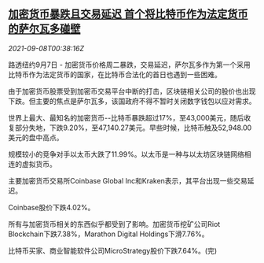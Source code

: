 <!--1631062863000-->
[加密货币暴跌且交易延迟 首个将比特币作为法定货币的萨尔瓦多碰壁](https://cn.reuters.com/article/cryptocurrency-plunge-0907-tues-idCNKBS2G400Z)
------

<div><i>2021-09-08T00:38:16Z</i></div><p>路透纽约9月7日 - 加密货币价格周二暴跌，交易延迟，萨尔瓦多作为第一个采用比特币作为法定货币的国家，在比特币合法化的首日也遇到一些困难。</p><p>由于加密货币股票受到加密币交易平台中断的打击，区块链相关公司的股价也出现下跌。但主要的焦点是萨尔瓦多，该国政府不得不暂时关闭数字钱包以应对需求。</p><p>世界上最大、最知名的加密货币--比特币暴跌超过17%，至43,000美元，随后收复部分失地，下跌9.20%，至47,140.27美元。早些时候，比特币触及52,948.00美元的盘中高点。</p><p>规模较小的竞争对手以太币大跌了11.99%。以太币是一种与以太坊区块链网络相连的虚拟货币。</p><p>主要加密货币交易所Coinbase Global Inc和Kraken表示，其平台出现一些交易延迟。</p><p>Coinbase股价下跌4.02%。</p><p>所有与加密货币相关的东西似乎都受到了影响。加密货币挖矿公司Riot Blockchain下跌7.38%，Marathon Digital Holdings下滑7.76%。</p><p>比特币买家、商业智能软件公司MicroStrategy股价下跌7.64%。(完)</p>
